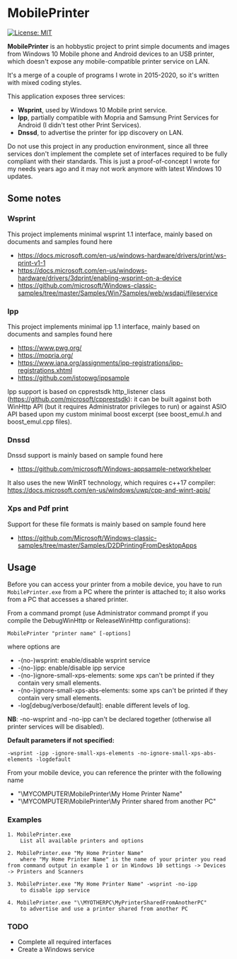 # MobilePrinter

[![License: MIT](https://img.shields.io/badge/License-MIT-red.svg)](LICENSE.txt)

**MobilePrinter** is an hobbystic project to print simple documents and images from Windows 10 Mobile phone and Android devices to an USB printer, which doesn't expose any mobile-compatible printer service on LAN.
  
It's a merge of a couple of programs I wrote in 2015-2020, so it's written with mixed coding styles.  
  
This application exposes three services:  
* **Wsprint**, used by Windows 10 Mobile print service.  
* **Ipp**, partially compatible with Mopria and Samsung Print Services for Android (I didn't test other Print Services).  
* **Dnssd**, to advertise the printer for ipp discovery on LAN.  
  
Do not use this project in any production environment, since all three services don't implement the complete set of interfaces required to be fully compliant with their standards.
This is just a proof-of-concept I wrote for my needs years ago and it may not work anymore with latest Windows 10 updates.

## Some notes

### Wsprint
This project implements minimal wsprint 1.1 interface, mainly based on documents and samples found here
* https://docs.microsoft.com/en-us/windows-hardware/drivers/print/ws-print-v1-1
* https://docs.microsoft.com/en-us/windows-hardware/drivers/3dprint/enabling-wsprint-on-a-device
* https://github.com/microsoft/Windows-classic-samples/tree/master/Samples/Win7Samples/web/wsdapi/fileservice

### Ipp
This project implements minimal ipp 1.1 interface, mainly based on documents and samples found here
* https://www.pwg.org/
* https://mopria.org/
* https://www.iana.org/assignments/ipp-registrations/ipp-registrations.xhtml
* https://github.com/istopwg/ippsample

Ipp support is based on cpprestsdk http_listener class (https://github.com/microsoft/cpprestsdk): it can be built against both WinHttp API (but it requires Administrator privileges to run) or against ASIO API based upon my custom minimal boost excerpt (see boost_emul.h and boost_emul.cpp files).

### Dnssd
Dnssd support is mainly based on sample found here
* https://github.com/microsoft/Windows-appsample-networkhelper

It also uses the new WinRT technology, which requires c++17 compiler: https://docs.microsoft.com/en-us/windows/uwp/cpp-and-winrt-apis/

### Xps and Pdf print
Support for these file formats is mainly based on sample found here
* https://github.com/Microsoft/Windows-classic-samples/tree/master/Samples/D2DPrintingFromDesktopApps

## Usage
Before you can access your printer from a mobile device, you have to run `MobilePrinter.exe` from a PC where the printer is attached to; it also works from a PC that accesses a shared printer. 

From a command prompt (use Administrator command prompt if you compile the DebugWinHttp or ReleaseWinHttp configurations):

    MobilePrinter "printer name" [-options]

where options are
* -(no-)wsprint: enable/disable wsprint service
* -(no-)ipp: enable/disable ipp service
* -(no-)ignore-small-xps-elements: some xps can't be printed if they contain very small elements.
* -(no-)ignore-small-xps-abs-elements: some xps can't be printed if they contain very small elements.
* -log[debug/verbose/default]: enable different levels of log.

**NB**: -no-wsprint and -no-ipp can't be declared together (otherwise all printer services will be disabled).

**Default parameters if not specified:**  

    -wsprint -ipp -ignore-small-xps-elements -no-ignore-small-xps-abs-elements -logdefault

From your mobile device, you can reference the printer with the following name
* "\\MYCOMPUTER\MobilePrinter\My Home Printer Name"
* "\\MYCOMPUTER\MobilePrinter\My Printer shared from another PC"
	
### Examples

	1. MobilePrinter.exe
		List all available printers and options
		
	2. MobilePrinter.exe "My Home Printer Name"
		where "My Home Printer Name" is the name of your printer you read from command output in example 1 or in Windows 10 settings -> Devices -> Printers and Scanners
		
	3. MobilePrinter.exe "My Home Printer Name" -wsprint -no-ipp
		to disable ipp service
		
	4. MobilePrinter.exe "\\MYOTHERPC\MyPrinterSharedFromAnotherPC"
		to advertise and use a printer shared from another PC
		
		
### TODO

* Complete all required interfaces
* Create a Windows service
